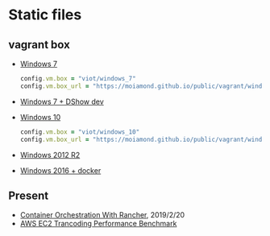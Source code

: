 # Static files

## vagrant box

- [Windows 7](https://moiamond.github.io/public/vagrant/windows_7.json)

  ```ruby
  config.vm.box = "viot/windows_7"
  config.vm.box_url = "https://moiamond.github.io/public/vagrant/windows_7.json"
  ```

- [Windows 7 + DShow dev](https://moiamond.github.io/public/vagrant/windows_7_dshow.json)
- [Windows 10](https://moiamond.github.io/public/vagrant/windows_10.json)

  ```ruby
  config.vm.box = "viot/windows_10"
  config.vm.box_url = "https://moiamond.github.io/public/vagrant/windows_10.json"
  ```

- [Windows 2012 R2](https://moiamond.github.io/public/vagrant/windows_2012r2.json)
- [Windows 2016 + docker](https://moiamond.github.io/public/vagrant/windows_2016_docker.json)

## Present

- [Container Orchestration With Rancher](./slides/container-orchestration-with-rancher), 2019/2/20
- [AWS EC2 Trancoding Performance Benchmark](https://moiamond.github.io/public/slides/trancoding-perf-ec2)